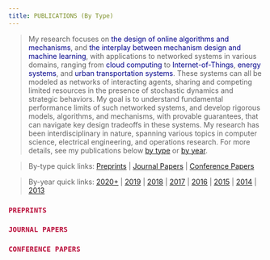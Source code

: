 ```yaml
---
title: PUBLICATIONS (By Type)
--- 
```


> My research focuses on <span style="color:darkblue">the design of online algorithms and mechanisms</span>, and <span style="color:darkblue">the interplay between mechanism design and machine learning</span>, with applications to networked systems in various domains, ranging from <span style="color:darkblue">cloud computing</span> to <span style="color:darkblue">Internet-of-Things</span>, <span style="color:darkblue">energy systems</span>, and <span style="color:darkblue">urban transportation systems</span>. These systems can all be modeled as networks of interacting agents, sharing and competing limited resources in the presence of stochastic dynamics and strategic behaviors. My goal is to understand fundamental performance limits of such networked systems, and develop rigorous models, algorithms, and mechanisms, with provable guarantees, that can navigate key design tradeoffs in these systems. My research has been interdisciplinary in nature, spanning various topics in computer science, electrical engineering, and operations research. For more details, see my publications below [by type](/publications_type) or [by year](/publications_year).


> By-type quick links: [Preprints](/publications_type/#preprints) | [Journal Papers](/publications_type/#journal) | [Conference Papers](/publications_type/#conference)


> By-year quick links: [2020+](/publications_year/#2020) | [2019](/publications_year/#2019) | [2018](/publications_year/#2018) | [2017](/publications_year/#2017) | [2016](/publications_year/#2016) | [2015](/publications_year/#2015) | [2014](/publications_year/#2014) | [2013](/publications_year/#2013)


### <a id="preprints"></a> <span style="color:#BB133E">`PREPRINTS`</span>

<ul class=circle>
        <script>
            var i;
            for (i = 0; i < papers_full.length; i++) {
                if (papers_full[i].journal == "Preprint") {
                    document.write("<li class=paper>");
                    printPaper(papers_full[i], "g");
                    document.write("</li>");
                }
            }
        </script>
</ul>


### <a id="journal"></a> <span style="color:#BB133E">`JOURNAL PAPERS`</span>

<ol reversed>
        <script>
            var i;
            for (i = 0; i < papers_full.length; i++) {
                if (typeof papers_full[i].journal == "string") 
                    if (papers_full[i].journal != "Preprint") {
                        document.write("<li class=paper>");
                        printPaper(papers_full[i], "g");
                        document.write("</li>");
                    }
            }
        </script>
</ol>



### <a id="conference"></a> <span style="color:#BB133E">`CONFERENCE PAPERS`</span>
 
<ol reversed>
        <script>
            var i;
            for (i = 0; i < papers_full.length; i++) {
                if (typeof papers_full[i].conference == "string") 
                    if (papers_full[i].conference != "") {
                        document.write("<li class=paper>");
                        printPaper(papers_full[i], "g");
                        document.write("</li>");
                    }
            }
        </script>
</ol>